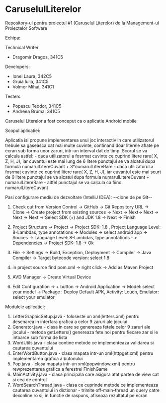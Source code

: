 # CaruselulLiterelor
Repository-ul pentru proiectul #1 (Caruselul Literelor) de la Management-ul Proiectelor Software

Echipa:

Technical Writer
* Dragomir Dragos, 341C5

Developers:
* Ionel Laura, 342C5
* Gruia Iulia, 341C5
* Volmer Mihai, 341C1

Testers
* Popescu Teodor, 341C5
* Andreea Bruma, 341C5



Caruselul Literelor a fost conceput ca o aplicatie Android mobile

Scopul aplicatiei:

Aplicatia isi propune implementarea unui joc interactiv in care utilizatorul trebuie sa gaseasca cat mai multe cuvinte, continand doar literele aflate pe ecran sub forma unor zaruri, intr-un interval dat de timp.
Scorul se va calcula astfel: - daca utilizatorul a fosrmat cuvinte ce cuprind litere rare( X, Z, H, J), iar cuvantul este mai lung de 6 litere punctajul se va alcatui dupa formula numarulLitereCuvant + 3*numarulLitereRare
                            - daca utilizatorul a fosrmat cuvinte ce cuprind litere rare( X, Z, H, J), iar cuvantul este mai scurt de 6 litere punctajul se va alcatui dupa formula numarulLitereCuvant + numarulLitereRare
                            - altfel punctajul se va calcula ca fiind numarulLitereCuvant



Pasi configurare mediu de dezvoltare (IntelliJ IDEA):
--clone de pe Git--

1. Check out from Version Control -> GitHub -> Git Repository URL -> Clone -> Create project from existing sources 
-> Next -> Next-> Next -> Next -> Next -> Select SDK (+) and JDK 1.8 -> Next -> Finish

2. Project Structure -> Project -> Project SDK: 1.8 , Project Language Level: 8-Lambdas, type annotations -> Modules -> select android app -> Souces -> Language Level: 8-Lambdas, type annotations - > Dependencies -> Project SDK: 1.8 -> Ok

3. File -> Settings -> Build, Exception, Deployment -> Compiler -> Java Compiler -> Target bytecode version: select 1.8

4. in project source find pom.xml -> right click -> Add as Maven Project

5. AVD Manager -> Create Virtual Device 

6. Edit Configuration -> + button -> Android Application -> Model: select your model -> Package : Deploy Default APK, Activity: Louch, Emulator: select your emulator




Modulele aplicatiei:

1. LetterGraphicSetup.java - foloseste un xml(letters.xml) pentru desenarea in interfara grafica a celor 9 zaruri ale jocului
2. Generator.java - clasa in care se genereaza fetele celor 9 zaruri ale jocului
                  - metoda getLetters() genereaza fete noi pentru fiecare zar si le intoarce sub forma de lista
3. WordUtils.java - clasa contine metode ce implementeaza validarea si cautarea cuvantului
4. EnterWordButton.java - clasa mapata intr-un xml(httpget.xml) pentru implementarea grafica a butonului
5. Pop.java - clasa mapata intr-un xml(popwindow.xml) pentru rewprezentarea grafica a ferestrei FinishGame
6. MainActivity.java - clasa principala care asigura atat partea de view cat si cea de control
7. WordSearchThread.java - clasa ce cuprinde metode ce implementeaza cautarea cuvantului in dictionar
                         - trimite off-main-thread un query catre dexonline.ro si, in functie de raspuns, afiseaza rezultatul pe ecran

